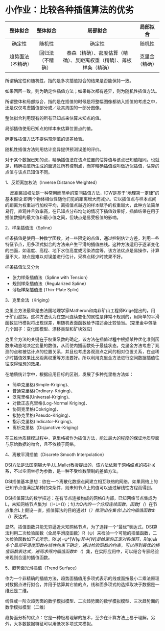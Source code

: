 # 小作业：比较各种插值算法的优劣



| 整体拟合      | 整体拟合     | 局部拟合                               | 局部拟合    |
|:---------:|:--------:|:----------------------------------:|:-------:|
| 确定性       | 随机性      | 确定性                                | 随机性     |
| 趋势面法（不精确） | 回归法（不精确） | 泰森（精确）、密度估算（精确）、反距离权重（精确）、薄板样条（精确） | 克里金（精确） |

所谓确定性和随机性，指的是多次插值拟合的结果是否能保持一致。

如果回回一致，则为确定性插值方法；如果每次都有差异，则为随机性插值方法。

所谓整体和局部拟合，指的是在插值的时候是将整幅图像都纳入插值的考虑之中，还是仅仅考虑插值部分或／及其周围的一部分图像。

整体拟合利用现有的所有已知点来估算未知点的值。

局部插值使用已知点的样本来估算位置点的值。

确定性插值方法不提供预测值的误差检验。

随机性插值方法则用估计变异提供预测误差的评价。

对于某个数据已知的点，精确插值法在该点位置的估算值与该点已知值相同。也就是，精确插值所生成的面通过所有控制点，而非精确插值或叫做近似插值，估算的点值与该点已知值不同。



1、反距离加权法（Inverse Distance Weighted）

    反距离加权法是一种常用而简单的空间插值方法，IDW是基于“地理第一定律”的基本假设:即两个物体相似性随他们见的距离增大而减少。它以插值点与样本点间的距离为权重进行加权平均，离插值点越近的样本赋予的权重越大，此种方法简单易行，直观并且效率高，在已知点分布均匀的情况下插值效果好，插值结果在用于插值数据的最大值和最小值之间，但缺点是易受极值的影响。

2、样条插值法（Spline）

样条插值是使用一种数学函数，对一些限定的点值，通过控制估计方差，利用一些特征节点，用多项式拟合的方法来产生平滑的插值曲线。这种方法适用于逐渐变化的曲面，如温度、高程、地下水位高度或污染浓度等。该方法优点是易操作，计算量不大，缺点是难以对误差进行估计，采样点稀少时效果不好。

样条插值法又分为

- 张力样条插值法（Spline with Tension）
- 规则样条插值法（Regularized Spline）
- 薄板样条插值法 (Thin-Plate Splin)

3、克里金法（Kriging）

克里金方法最早是由法国地理学家Matheron和南非矿山工程师Krige提出的，用于矿山勘探。这种方法认为在空间连续变化的属性是非常不规则的，用简单的平滑函数进行模拟将出现误差，用随机表面函数给予描述会比较恰当。(克里金中包括几个因子：变化图模型、漂移类型和矿块效应)

克里金方法的关键在于权重系数的确定，该方法在插值过程中根据某种优化准则函数来动态地决定变量的数值，从而使内插函数处于最佳状态。克里金方法考虑了观测的点和被估计点的位置关系，并且也考虑各观测点之间的相对位置关系，在点稀少时插值效果比反距离权重等方法要好。所以利用克里金方法进行空间数据插值往往取得理想的效果。

在地质统计学中，根据应用目标的区别，发展了多种克里格方法如：

- 简单克里格(Simple-Kriging)、
- 普通克里格(Ordinary-Kriging)、
- 泛克里格(Universal-Kriging)、
- 对数正态克里格(Log-Normal Kriging)、
- 协同克里格(Cokriging)、
- 拟协克里格(Pseudo-Kriging)、
- 指示克里格(Indicator-Kriging)、
- 离析克里格（Disjunctive-Kriging）

在三维地质建模过程中，克里格被作为插值方法，能过最大的程度的保证地质界面与原始数据的吻合，且不依赖于网络。

4、离散平滑插值（Discrete Smooth Interpolation）

DSI方法是法国南锡大学J.L.Mallet教授提出的，该方法依赖于网格结点的拓扑关系，不以空间坐标为参数，是一种不受维数限制的差值方法。

DSI插值基本思想：欲在一个离散化数据点间建立相互联络的网络，如果网络上的已知节点值满足某种约束条件，则未知节点上的值可以通过解线性方程而得到。

DSI插值算法的数学描述：在有节点连接构成的网格Ω内部，已知网络节点集成为L，未知网络节点集为I（I+L=Ω）；f(*)为Ω内的一个分段连续函数，函数f（*）在节点集合L上假设一直，插值算法的目的通过f（*）推测出在集合I上的内插值函数Φ（*）表达式。

显然，插值函数只能无穷逼近未知网格节点，为了选择一个“最优”表达式，DSI算法利用二次检验函数（全局平滑度函数）R（ψ）来检验一个可能的插值函数，二次检验函数如下式所示。R(ψ)=ψ*[W]*ψ其中[W]是给定的正定对称矩阵，R(ψ)由多个局部平滑度函数在线性约束下确定，通过检验函数的约束，可以得到最优的插值函数表达式，进而求得内插值函数Φ（*）集，在实际应用中，可以结合专家经验来现则合适的插值函数。

5、趋势面光滑插值（Trend Surface）

作为一个非精确的插值方法，趋势面插值用多项式表示的线或面按最小二乘法原理对数据点进行拟合，并用于估算其它值的点，线和面多项式的选择取决于数据是一维还是二维。

线性或一阶次趋势面的数学模拟模型、二次趋势面的数学模拟模型、三次趋势面的数学模拟模型（二维）

趋势面分析的优点：它是一种极易理解的技术，至少在计算方法上易于理解。另外，大多数数据特征可以用低次多项式来模拟。
